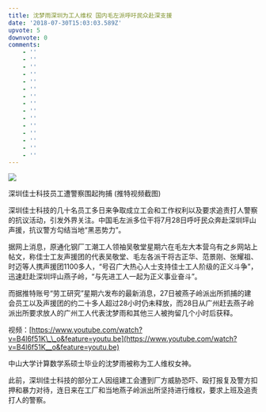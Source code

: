 ```yaml
---
title: 沈梦雨深圳为工人维权 国内毛左派呼吁民众赴深支援
date: '2018-07-30T15:03:03.589Z'
upvote: 5
downvote: 0
comments:
    - ''
    - ''
    - ''
    - ''
    - ''
    - ''
    - ''
    - ''
    - ''
    - ''
    - ''
    - ''
    - ''
    - ''
    - ''
---
```


![](https://gdb.voanews.com/4BDF084E-2B87-4211-BA1E-25696CCE3E03_cx0_cy2_cw0_w1023_r1_s.png)

深圳佳士科技员工遭警察围起拘捕 (推特视频截图)

深圳佳士科技的几十名员工多日来争取成立工会和工作权利以及要求追责打人警察的抗议活动，引发外界关注。中国毛左派多位干将7月28日呼吁民众奔赴深圳坪山声援，抗议警方勾结当地“黑恶势力”。

据网上消息，原通化钢厂工潮工人领袖吴敬堂星期六在毛左大本营乌有之乡网站上帖文，称佳士工友声援团的代表吴敬堂、毛左各派干将古正华、范景刚、张耀祖、时迈等人携声援团1100多人，“号召广大热心人士支持佳士工人阶级的正义斗争”，迅速赶赴深圳坪山燕子岭，“与先进工人一起为正义事业奋斗”。

而据推特账号“劳工研究”星期六发布的最新消息，27日被燕子岭派出所抓捕的建会员工以及声援团的约二十多人超过28小时仍未释放，而28日从广州赶去燕子岭派出所要求放人的广州工人代表沈梦雨和其他三人被拘留几个小时后获释。

  

视频：[https://www.youtube.com/watch?v=B4l6f51K\_\_o&feature=youtu.be](https://www.youtube.com/watch?v=B4l6f51K__o&feature=youtu.be)

中山大学计算数学系硕士毕业的沈梦雨被称为工人维权女神。

  

此前，深圳佳士科技的部分工人因组建工会遭到厂方威胁恐吓、殴打报复及警方扣押和暴力对待，连日来在工厂和当地燕子岭派出所坚持进行维权，要求上班及追责打人的警察。
